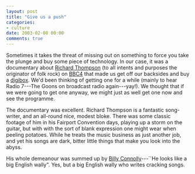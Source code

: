 ```yaml
---
layout: post
title: "Give us a push"
categories:
- culture
date: 2003-02-08 00:00
comments: true
---
```


<p>Sometimes it takes the threat of missing out on something to force you take the plunge and buy some piece of technology. In our case, it was a documentary about <a href="http://www.richardthompson-music.com/" title="Beesweb - the Official Richard Thompson website">Richard Thompson</a> (to all intents and purposes the originator of folk rock) on <a href="http://www.bbc.co.uk/bbcfour/" title="BBC Four">BBC4</a> that made us get off our backsides and buy a <a href="http://www.nokia.com/nokia/0,5184,3221,00.html" title="Nokia Mediamaster 221T">digibox</a>. We'd been thinking of getting one for a while (mainly to hear Radio 7---The Goons on broadcast radio again---yay!). We thought that if we were going to get one anyway, we might just as well get one now and see the programme.</p>

<p>The documentary was excellent. Richard Thompson is a fantastic song-writer, and an all-round nice, modest bloke. There was some classic footage of him in his Fairport Convention days, playing up a storm on the guitar, but with with the sort of blank expression one might wear when peeling potatoes. While he treats the music business as just another job, and yet his songs are dark, bitter little things that make you look into the abyss.</p>

<p>His whole demeanour was summed up by <a href="http://www.billyconnolly.com/" title="Billy Connolly">Billy Connolly</a>---``He looks like a big English wally". Yes, but a big English wally who writes cracking songs.</p>


